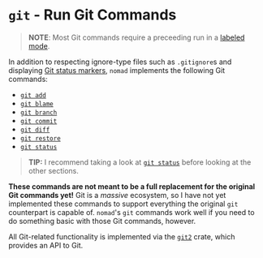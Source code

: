 # `git` - Run Git Commands

> **NOTE**: Most Git commands require a preceeding run in a [labeled mode](../labels.md).

In addition to respecting ignore-type files such as `.gitignore`s and displaying [Git status markers](./status_markers.md), `nomad` implements the following Git commands:

* [`git add`](./add.md)
* [`git blame`](./blame.md)
* [`git branch`](./branch.md)
* [`git commit`](./commit.md)
* [`git diff`](./diff.md)
* [`git restore`](./restore.md)
* [`git status`](./status.md)

> **TIP:** I recommend taking a look at [`git status`](./status.md) before looking at the other sections.

**These commands are not meant to be a full replacement for the original Git commands yet!** Git is a *massive* ecosystem, so I have not yet implemented these commands to support everything the original `git` counterpart is capable of. `nomad`'s `git` commands work well if you need to do something basic with those Git commands, however.

All Git-related functionality is implemented via the [`git2`][git2] crate, which provides an API to Git.

[git2]: https://docs.rs/git2/latest/git2/
